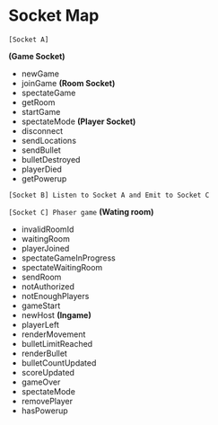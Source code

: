 # Socket Map

`[Socket A]`

**(Game Socket)**
- newGame
- joinGame
**(Room Socket)**
- spectateGame
- getRoom
- startGame
- spectateMode
**(Player Socket)**
- disconnect
- sendLocations
- sendBullet
- bulletDestroyed
- playerDied
- getPowerup


`[Socket B] Listen to Socket A and Emit to Socket C`

`[Socket C] Phaser game`
**(Wating room)**
- invalidRoomId
- waitingRoom
- playerJoined
- spectateGameInProgress
- spectateWaitingRoom
- sendRoom
- notAuthorized
- notEnoughPlayers
- gameStart
- newHost
**(Ingame)**
- playerLeft
- renderMovement
- bulletLimitReached
- renderBullet
- bulletCountUpdated
- scoreUpdated
- gameOver
- spectateMode
- removePlayer
- hasPowerup
